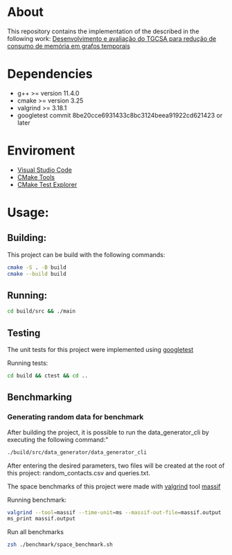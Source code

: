 # About

This repository contains the implementation of the described in the following work: [Desenvolvimento e avaliação do TGCSA para redução de consumo de memória em grafos temporais](https://repositorio.ufu.br/handle/123456789/39758)

# Dependencies
- g++ >= version 11.4.0
- cmake >= version 3.25
- valgrind >= 3.18.1
- googletest commit 8be20cce6931433c8bc3124beea91922cd621423 or later

# Enviroment
- [Visual Studio Code](https://code.visualstudio.com/)
- [CMake Tools](https://marketplace.visualstudio.com/items?itemName=ms-vscode.cmake-tools)
- [CMake Test Explorer](https://marketplace.visualstudio.com/items?itemName=fredericbonnet.cmake-test-adapter)

# Usage:

## Building:

This project can be build with the following commands:

``` zsh
cmake -S . -B build
cmake --build build
```

## Running:

``` zsh
cd build/src && ./main
```

## Testing

The unit tests for this project were implemented using [googletest](https://github.com/google/googletest)

Running tests:

``` zsh
cd build && ctest && cd .. 
```

## Benchmarking

### Generating random data for benchmark
After building the project, it is possible to run the data_generator_cli by executing the following command:"
``` zsh
./build/src/data_generator/data_generator_cli
```
After entering the desired parameters, two files will be created at the root of this project: random_contacts.csv and queries.txt.

The space benchmarks of this project were made with [valgrind](https://valgrind.org/) tool [massif](https://valgrind.org/docs/manual/ms-manual.html)

Running benchmark:
``` zsh
valgrind --tool=massif --time-unit=ms --massif-out-file=massif.output ./build/src/main
ms_print massif.output 
```

Run all benchmarks
``` zsh
zsh ./benchmark/space_benchmark.sh
```